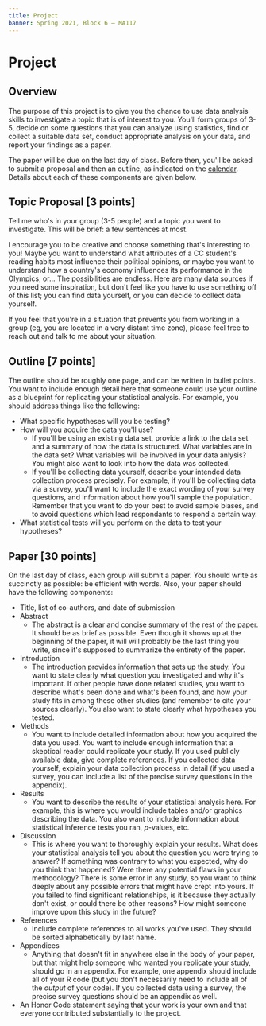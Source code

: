 ```yaml
---
title: Project
banner: Spring 2021, Block 6 — MA117
---
```


# Project

## Overview 

The purpose of this project is to give you the chance to use data analysis skills to investigate a topic that is of interest to you. You'll form groups of 3-5, decide on some questions that you can analyze using statistics, find or collect a suitable data set, conduct appropriate analysis on your data, and report your findings as a paper. 

The paper will be due on the last day of class. Before then, you'll be asked to submit a proposal and then an outline, as indicated on the [calendar](index#calendar). Details about each of these components are given below. 

## Topic Proposal [3 points]

Tell me who's in your group (3-5 people) and a topic you want to investigate. This will be brief: a few sentences at most. 

I encourage you to be creative and choose something that's interesting to you! Maybe you want to understand what attributes of a CC student's reading habits most influence their political opinions, or maybe you want to understand how a country's economy influences its performance in the Olympics, or... The possibilities are endless. Here are [many data sources](/teaching/data) if you need some inspiration, but don't feel like you have to use something off of this list; you can find data yourself, or you can decide to collect data yourself. 

If you feel that you're in a situation that prevents you from working in a group (eg, you are located in a very distant time zone), please feel free to reach out and talk to me about your situation. 

## Outline [7 points]

The outline should be roughly one page, and can be written in bullet points. You want to include enough detail here that someone could use your outline as a blueprint for replicating your statistical analysis. For example, you should address things like the following: 

* What specific hypotheses will you be testing? 
* How will you acquire the data you'll use? 
	* If you'll be using an existing data set, provide a link to the data set and a summary of how the data is structured. What variables are in the data set? What variables will be involved in your data anlysis? You might also want to look into how the data was collected. 
	* If you'll be collecting data yourself, describe your intended data collection process precisely. For example, if you'll be collecting data via a survey, you'll want to include the exact wording of your survey questions, and information about how you'll sample the population. Remember that you want to do your best to avoid sample biases, and to avoid questions which lead respondants to respond a certain way. 
* What statistical tests will you perform on the data to test your hypotheses? 

## Paper [30 points]

On the last day of class, each group will submit a paper. You should write as succinctly as possible: be efficient with words. Also, your paper should have the following components:

* Title, list of co-authors, and date of submission
* Abstract
	* The abstract is a clear and concise summary of the rest of the paper. It should be as brief as possible. Even though it shows up at the beginning of the paper, it will will probably be the last thing you write, since it's supposed to summarize the entirety of the paper. 
* Introduction
	* The introduction provides information that sets up the study. You want to state clearly what question you investigated and why it's important. If other people have done related studies, you want to describe what's been done and what's been found, and how your study fits in among these other studies (and remember to cite your sources clearly). You also want to state clearly what hypotheses you tested. 
* Methods
	* You want to include detailed information about how you acquired the data you used. You want to include enough information that a skeptical reader could replicate your study. If you used publicly available data, give complete references. If you collected data yourself, explain your data collection process in detail (if you used a survey, you can include a list of the precise survey questions in the appendix). 
* Results
	* You want to describe the results of your statistical analysis here. For example, this is where you would include tables and/or graphics describing the data. You also want to include information about statistical inference tests you ran, $p$-values, etc. 
* Discussion
	* This is where you want to thoroughly explain your results. What does your statistical analysis tell you about the question you were trying to answer? If something was contrary to what you expected, why do you think that happened? Were there any potential flaws in your methodology? There is some error in any study, so you want to think deeply about any possible errors that might have crept into yours. If you failed to find significant relationships, is it because they actually don't exist, or could there be other reasons? How might someone improve upon this study in the future? 
* References
	* Include complete references to all works you've used. They should be sorted alphabetically by last name. 
* Appendices
	* Anything that doesn't fit in anywhere else in the body of your paper, but that might help someone who wanted you replicate your study, should go in an appendix. For example, one appendix should include all of your R code (but you don't necessarily need to include all of the *output* of your code). If you collected data using a survey, the precise survey questions should be an appendix as well. 
* An Honor Code statement saying that your work is your own and that everyone contributed substantially to the project. 
